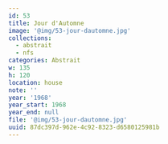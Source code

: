 ```yaml
---
id: 53
title: Jour d'Automne
image: '@img/53-jour-dautomne.jpg'
collections:
  - abstrait
  - nfs
categories: Abstrait
w: 135
h: 120
location: house
note: ''
year: '1968'
year_start: 1968
year_end: null
file: '@img/53-jour-dautomne.jpg'
uuid: 87dc397d-962e-4c92-8323-d6580125981b
---
```


